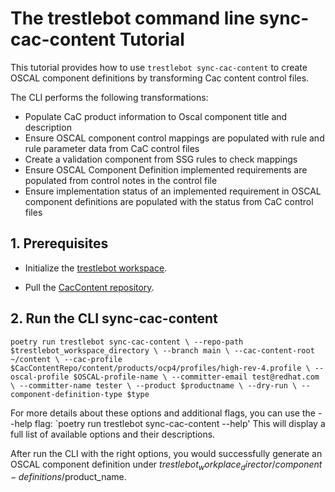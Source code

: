 # The trestlebot command line sync-cac-content Tutorial

This tutorial provides how to use `trestlebot sync-cac-content` to create OSCAL component definitions by transforming Cac content control files.

The CLI performs the following transformations:

- Populate CaC product information to Oscal component title and description
- Ensure OSCAL component control mappings are populated with rule and rule parameter data from CaC control files
- Create a validation component from SSG rules to check mappings
- Ensure OSCAL Component Definition implemented requirements are populated from control notes in the control file
- Ensure implementation status of an implemented requirement in OSCAL component definitions are populated with the status from CaC control files

## 1. Prerequisites

- Initialize the [trestlebot workspace](https://github.com/complytime/trestle-bot/blob/main/docs/tutorials/github.md#3-initialize-trestlebot-workspace).

- Pull the [CacContent repository](https://github.com/ComplianceAsCode/content).

## 2. Run the CLI sync-cac-content
`poetry run trestlebot sync-cac-content \
  --repo-path $trestlebot_workspace_directory \
  --branch main \
  --cac-content-root ~/content \
  --cac-profile $CacContentRepo/content/products/ocp4/profiles/high-rev-4.profile \
  --oscal-profile $OSCAL-profile-name \
  --committer-email test@redhat.com \
  --committer-name tester \
  --product $productname \
  --dry-run \
  --component-definition-type $type`

For more details about these options and additional flags, you can use the --help flag:
`poetry run trestlebot sync-cac-content --help'
This will display a full list of available options and their descriptions.

After run the CLI with the right options, you would successfully generate an OSCAL component definition under $trestlebot_workplace_director/component-definitions/$product_name.

